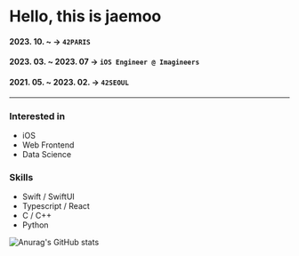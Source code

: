 # Hello, this is jaemoo

#### 2023. 10. ~ -> `42PARIS`
#### 2023. 03. ~ 2023. 07 -> `iOS Engineer @ Imagineers`
#### 2021. 05. ~ 2023. 02. -> `42SEOUL`

<hr/>

### Interested in
* iOS
* Web Frontend
* Data Science

### Skills
* Swift / SwiftUI
* Typescript / React
* C / C++
* Python

![Anurag's GitHub stats](https://github-readme-stats.vercel.app/api?username=JaemooJung&show_icons=true&theme=graywhite)
